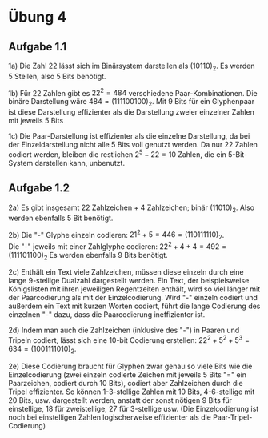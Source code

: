 # Übung 4

## Aufgabe 1.1

1a) Die Zahl 22 lässt sich im Binärsystem darstellen als $(10110)_2$. Es werden 5 Stellen, also 5 Bits benötigt.

1b) Für 22 Zahlen gibt es $22^2 = 484$ verschiedene Paar-Kombinationen. Die binäre Darstellung wäre $484 = (111100100)_2$. 
Mit 9 Bits für ein Glyphenpaar ist diese Darstellung effizienter als die Darstellung zweier einzelner Zahlen mit jeweils 5 Bits

1c) Die Paar-Darstellung ist effizienter als die einzelne Darstellung, da bei der Einzeldarstellung nicht alle 5 Bits voll genutzt werden. 
Da nur 22 Zahlen codiert werden, bleiben die restlichen $2^5-22=10$ Zahlen, die ein 5-Bit-System darstellen kann, unbenutzt.

## Aufgabe 1.2

2a) Es gibt insgesamt 22 Zahlzeichen + 4 Zahlzeichen; binär $(11010)_2$. Also werden ebenfalls 5 Bit benötigt.

2b) Die "-" Glyphe einzeln codieren: $21^2+5 = 446 = (110111110)_2$.  
Die "-" jeweils mit einer Zahlglyphe codieren: $22^2+4+4 = 492 = (111101100)_2$
Es werden ebenfalls 9 Bits benötigt.

2c) Enthält ein Text viele Zahlzeichen, müssen diese einzeln durch eine lange 9-stellige Dualzahl dargestellt werden. 
Ein Text, der beispielsweise Königslisten mit ihren jeweiligen Regentzeiten enthält, wird so viel länger mit der Paarcodierung als mit der Einzelcodierung.
Wird "-" einzeln codiert und außerdem ein Text mit kurzen Worten codiert, führt die lange Codierung des einzelnen "-" dazu, dass die Paarcodierung ineffizienter ist.

2d) Indem man auch die Zahlzeichen (inklusive des "-") in Paaren und Tripeln codiert, lässt sich eine 
10-bit Codierung erstellen: $22^2+5^2+5^3 = 634 = (1001111010)_2$. 

2e) Diese Codierung braucht für Glyphen zwar genau so viele Bits wie die Einzelcodierung (zwei einzeln codierte Zeichen mit jeweils 5 Bits "=" ein Paarzeichen, codiert durch 10 Bits), 
codiert aber Zahlzeichen durch die Tripel effizienter. So können 1-3-stellige Zahlen mit 10 Bits, 4-6-stellige mit 20 Bits, usw. dargestellt werden, 
anstatt der sonst nötigen 9 Bits für einstellige, 18 für zweistellige, 27 für 3-stellige usw. (Die Einzelcodierung ist noch bei einstelligen Zahlen logischerweise effizienter als die Paar-Tripel-Codierung)